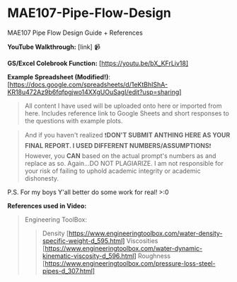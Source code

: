# MAE107-Pipe-Flow-Design
MAE107 Pipe Flow Design Guide + References

**YouTube Walkthrough:** [link] 📹

**GS/Excel Colebrook Function:** [https://youtu.be/bX_KFrLiv18]

**Example Spreadsheet (Modified!)**: [https://docs.google.com/spreadsheets/d/1eKtBhIShA-KR18u472Az9b6fqfpgjwo14XXgUOuSagI/edit?usp=sharing]

> All content I have used will be uploaded onto here or imported from here.
> Includes reference link to Google Sheets and short responses to the questions with example plots.

>And if you haven't realized ❗**DON'T SUBMIT ANTHING HERE AS YOUR FINAL REPORT. I USED DIFFERENT NUMBERS/ASSUMPTIONS**❗
> However, you **CAN** based on the actual prompt's numbers as and replace as so.
> Again...DO NOT PLAGIARIZE. I am not responsible for your risk of failing to uphold academic integrity or academic dishonesty.

P.S. For my boys
Y'all better do some work for real! >:0

**References used in Video:**

> Engineering ToolBox:
>> Density [https://www.engineeringtoolbox.com/water-density-specific-weight-d_595.html]
>> Viscosities [https://www.engineeringtoolbox.com/water-dynamic-kinematic-viscosity-d_596.html]
>> Roughness [https://www.engineeringtoolbox.com/pressure-loss-steel-pipes-d_307.html]
